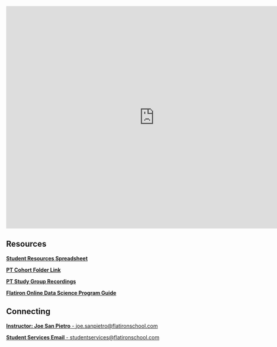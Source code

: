 <iframe src="https://calendar.google.com/calendar/embed?src=flatironschool.com_8vir6823siin23g1v1sdqlt5vs%40group.calendar.google.com&ctz=America%2FNew_York" style="border: 0" width="800" height="600" frameborder="0" scrolling="no"></iframe>


<!--- Resources Section --->

## Resources

[**Student Resources Spreadsheet**](https://docs.google.com/spreadsheets/d/1CNGDhjcQZDRx2sWByd2v-mgUOjy13Cd_hQYVXPuzEDE/edit#gid=666583018)

[**PT Cohort Folder Link**](https://drive.google.com/open?id=1_-DkH5zGKIG-w01wRnzsJ_TAg9Mgasgj)

[**PT Study Group Recordings**](https://drive.google.com/open?id=1AEoyyu-5BS-XokcqPZuLxbxvHSS0qQkiuHUZtbnR3To)

[**Flatiron Online Data Science Program Guide**](https://drive.google.com/file/d/19A8VN5AIjTfF0iayuW__elrVGb5_d7Bh/view?usp=sharing)


<!--- Connecting --->

## Connecting

[**Instructor: Joe San Pietro** - joe.sanpietro@flatironschool.com](mailto:joe.sanpietro@flatironschool.com)

[**Student Services Email** - studentservices@flatironschool.com](mailto:studentservices@flatironschool.com)
